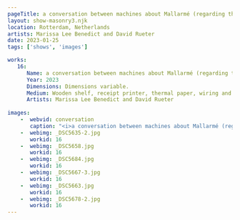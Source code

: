 ```yaml
---
pageTitle: a conversation between machines about Mallarmé (regarding the state of the gallery lights)
layout: show-masonry3.njk
location: Rotterdam, Netherlands
artists: Marissa Lee Benedict and David Rueter
date: 2023-01-25
tags: ['shows', 'images']

works:
   16:
      Name: a conversation between machines about Mallarmé (regarding the state of the gallery lights)
      Year: 2023
      Dimensions: Dimensions variable.
      Medium: Wooden shelf, receipt printer, thermal paper, wiring and conduit, custom software, annotated text file containing Stéphane Mallarmé's poem "Un coup de dés jamais n'abolira le hasard," Large Language Model (LLM) cloud service account, single-board computer.
      Artists: Marissa Lee Benedict and David Rueter
      
images: 
    -  webvid: conversation
       caption: "<i>a conversation between machines about Mallarmé (regarding the state of the gallery lights), 2023, Rotterdam, NL</i><br><br> Every 60 seconds, a receipt printer, mounted on a shelf customized to the exhibition space, queries a remote Large Language Model AI service as to whether the gallery lights should be turned on or off.<br><br> The service is asked to provide a brief rationale for its decision of \"ON\" or \"OFF,\" considering successive lines from Stéphane Mallarmé's poem \"Un coup de dés jamais n'abolira le hasard,\" as well as the current local time and wind direction. The printer records each exchange on thermal paper, which falls to the floor after printing. Each query costs the owner of the artwork a fraction of a cent."
    -  webimg: _DSC5635-2.jpg
       workid: 16
    -  webimg: _DSC5658.jpg
       workid: 16
    -  webimg: _DSC5684.jpg
       workid: 16
    -  webimg: _DSC5667-3.jpg
       workid: 16
    -  webimg: _DSC5663.jpg
       workid: 16
    -  webimg: _DSC5678-2.jpg
       workid: 16
---
```

